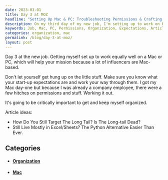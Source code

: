 ```yaml
---
date: 2023-03-01
title: Day 3 at MOZ
headline: "Setting Up Mac & PC: Troubleshooting Permissions & Crafting Article Ideas on Day 3 at MOZ"
description: On my third day of my new job, I'm setting up to work on both Mac and PC as many influencers use Macs. I'm troubleshooting a few issues with permissions, and staying organized and on top of my expectations. I'm also thinking of article ideas to entice readers to click through to the blog post, such as 'How Do You Still Target The Long Tail? Is The Long-tail Dead?
keywords: Job, Mac, PC, Permissions, Organization, Expectations, Article Ideas, Long Tail, Targeting
categories: organization, mac
permalink: /blog/day-3-at-moz/
layout: post
---
```



Day 3 at the new job. Getting myself set up to work equally well on a Mac or
PC, which will help your mission because a lot of influencers are Mac-based.

Don't let yourself get hung up on the little stuff. Make sure you know what
your start-up expectations are and work your way through them. I got my Mac
day-one but because I was already a company employee, there were a few hitches
on permissions and stuff. Working it out.

It's going to be critically important to get and keep myself organized.

Article ideas:

- How Do You Still Target The Long Tail? Is The Long-tail Dead?
- Still Live Mostly in Excel/Sheets? The Python Alternative Easier Than Ever.



## Categories

<ul>
<li><h4><a href='/organization/'>Organization</a></h4></li>
<li><h4><a href='/mac/'>Mac</a></h4></li></ul>